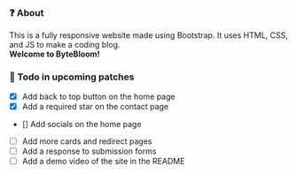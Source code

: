 ### ❓ About
This is a fully responsive website made using Bootstrap. It uses HTML, CSS, and JS to make a coding blog. <br>
**Welcome to ByteBloom!**

### 📝 Todo in upcoming patches

- [x] Add back to top button on the home page
- [x] Add a required star on the contact page
- [] Add socials on the home page
- [ ] Add more cards and redirect pages
- [ ] Add a response to submission forms
- [ ] Add a demo video of the site in the README
